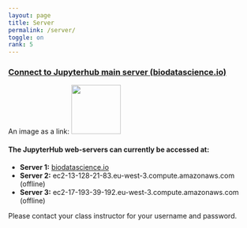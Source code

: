 ```yaml
---
layout: page
title: Server
permalink: /server/
toggle: on
rank: 5
---
```


<h3> <a href="https://www.biodatascience.io">Connect to Jupyterhub main server (biodatascience.io)</a> </h3>

<p>
An image as a link: <a href="https://www.biodatascience.io">
<img  src=src="{{ 'JH.png' | prepend: site.images_dir | prepend: site.baseurl }}" width="100" height="100">
</a>
</p>




#### The JupyterHub web-servers can currently be accessed at:
  - **Server 1:** <a href="https://www.biodatascience.io"> biodatascience.io</a>
  - **Server 2:** ec2-13-128-21-83.eu-west-3.compute.amazonaws.com (offline)
  - **Server 3:** ec2-17-193-39-192.eu-west-3.compute.amazonaws.com (offline)

Please contact your class instructor for your username and password. 
